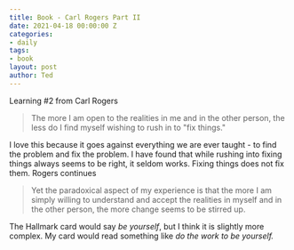 ```yaml
---
title: Book - Carl Rogers Part II
date: 2021-04-18 00:00:00 Z
categories:
- daily
tags:
- book
layout: post
author: Ted
---
```


Learning #2 from Carl Rogers

> The more I am open to the realities in me and in the other person, the less do I find myself wishing to rush in to "fix things."

I love this because it goes against everything we are ever taught - to find the problem and fix the problem. I have found that while rushing into fixing things always seems to be right, it seldom works. Fixing things does not fix them. Rogers continues

> Yet the paradoxical aspect of my experience is that the more I am simply willing to understand and accept the realities in myself and in the other person, the more change seems to be stirred up.

The Hallmark card would say _be yourself_, but I think it is slightly more complex. My card would read something like _do the work to be yourself._ 
